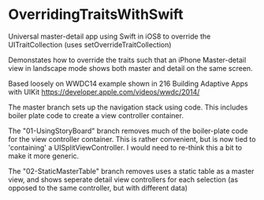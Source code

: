 OverridingTraitsWithSwift
=========================

Universal master-detail app using Swift in iOS8 to override the UITraitCollection (uses setOverrideTraitCollection)

Demonstates how to override the traits such that an iPhone Master-detail view in landscape mode shows both master and detail on the same screen.

Based loosely on WWDC14 example shown in 216 Building Adaptive Apps with UIKit https://developer.apple.com/videos/wwdc/2014/

The master branch sets up the navigation stack using code. This includes boiler plate code to create a view controller container.

The "01-UsingStoryBoard" branch removes much of the boiler-plate code for the view controller container. This is rather convenient, but is now tied to 'containing' a UISplitViewController. I would need to re-think this a bit to make it more generic.

The "02-StaticMasterTable" branch removes uses a static table as a master view, and shows seperate detail view controllers for each selection (as opposed to the same controller, but with different data)

